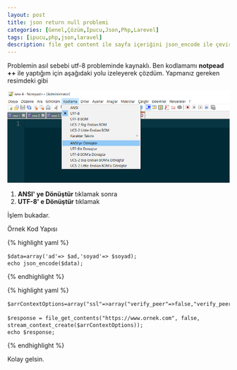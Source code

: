 ```yaml
---
layout: post
title: json return null problemi
categories: [Genel,Çözüm,İpucu,Json,Php,Larevel]
tags: [ipucu,php,json,laravel]
description: file get content ile sayfa içeriğini json_encode ile çevirdikten sonra diğer sayfada json_decode ile array olarak döndürürken alınan null hatası
---
```


Problemin asıl sebebi utf-8 probleminde kaynaklı. Ben kodlamamı **notpead ++** ile yaptığım için aşağıdaki yolu izeleyerek
çözdüm. Yapmanız gereken resimdeki gibi


<img src="https://raw.githubusercontent.com/ferhatakbulut/ferhatakbulut.github.io/main/image/not.png">


1. **ANSI' ye Dönüştür** tıklamak sonra
2. **UTF-8' e Dönüştür** tıklamak

İşlem bukadar.

Örnek Kod Yapısı

{% highlight yaml %}

    $data=array('ad'=> $ad,'soyad'=> $soyad);
    echo json_encode($data);

{% endhighlight %}


{% highlight yaml %}

    $arrContextOptions=array("ssl"=>array("verify_peer"=>false,"verify_peer_name"=>false,),);  

    $response = file_get_contents("https://www.ornek.com", false, stream_context_create($arrContextOptions));
    echo $response;

{% endhighlight %}



Kolay gelsin.

